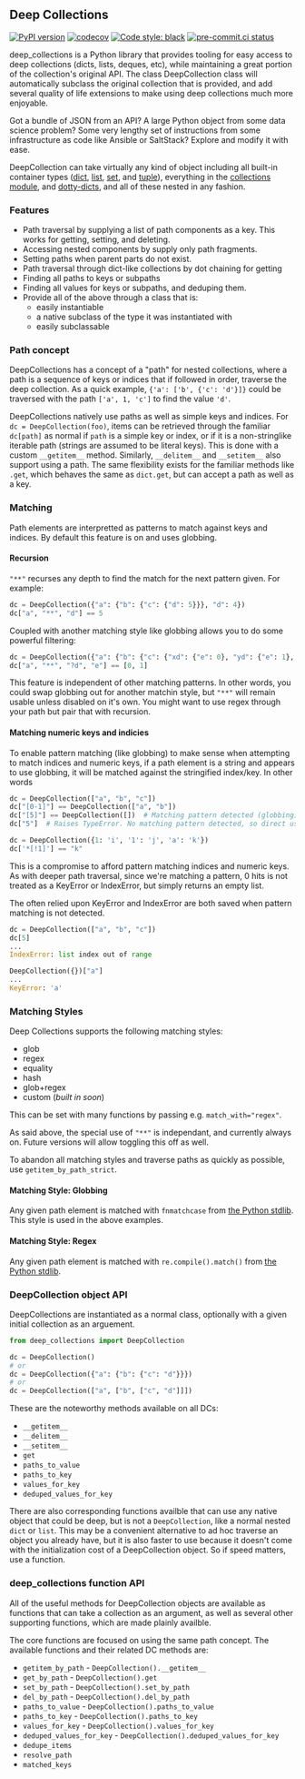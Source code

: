 ## Deep Collections

[![PyPI version](https://badge.fury.io/py/deep-collections.svg)](https://pypi.org/project/deep-collections/)
[![codecov](https://codecov.io/gh/terminal-labs/deep_collections/branch/main/graph/badge.svg?token=F1JVYFDCJI)](https://codecov.io/gh/terminal-labs/deep_collections)
<a href="https://github.com/ambv/black"><img alt="Code style: black" src="https://img.shields.io/badge/code%20style-black-000000.svg"></a>
[![pre-commit.ci status](https://results.pre-commit.ci/badge/github/terminal-labs/deep_collections/main.svg)](https://results.pre-commit.ci/latest/github/terminal-labs/deep_collections/main)

deep_collections is a Python library that provides tooling for easy access to deep collections (dicts, lists, deques, etc), while maintaining a great portion of the collection's original API. The class DeepCollection class will automatically subclass the original collection that is provided, and add several quality of life extensions to make using deep collections much more enjoyable.

Got a bundle of JSON from an API? A large Python object from some data science problem? Some very lengthy set of instructions from some infrastructure as code like Ansible or SaltStack? Explore and modify it with ease.

DeepCollection can take virtually any kind of object including all built-in container types ([dict](https://docs.python.org/3/library/stdtypes.html#dict), [list](https://docs.python.org/3/library/stdtypes.html#list), [set](https://docs.python.org/3/library/stdtypes.html#set), and [tuple](https://docs.python.org/3/library/stdtypes.html#tuple)), everything in the [collections module](https://docs.python.org/3/library/collections.html), and [dotty-dicts](https://github.com/pawelzny/dotty_dict), and all of these nested in any fashion.

### Features

- Path traversal by supplying a list of path components as a key. This works for getting, setting, and deleting.
- Accessing nested components by supply only path fragments.
- Setting paths when parent parts do not exist.
- Path traversal through dict-like collections by dot chaining for getting
- Finding all paths to keys or subpaths
- Finding all values for keys or subpaths, and deduping them.
- Provide all of the above through a class that is:
    - easily instantiable
    - a native subclass of the type it was instantiated with
    - easily subclassable


### Path concept

DeepCollections has a concept of a "path" for nested collections, where a path is a sequence of keys or indices that if followed in order, traverse the deep collection. As a quick example, `{'a': ['b', {'c': 'd'}]}` could be traversed with the path `['a', 1, 'c']` to find the value `'d'`.

DeepCollections natively use paths as well as simple keys and indices. For `dc = DeepCollection(foo)`, items can be retrieved through the familiar `dc[path]` as normal if `path` is a simple key or index, or if it is a non-stringlike iterable path (strings are assumed to be literal keys). This is done with a custom `__getitem__` method. Similarly, `__delitem__` and `__setitem__` also support using a path. The same flexibility exists for the familiar methods like `.get`, which behaves the same as `dict.get`, but can accept a path as well as a key.

### Matching
Path elements are interpretted as patterns to match against keys and indices. By default this feature is on and uses globbing.

#### Recursion

`"**"` recurses any depth to find the match for the next pattern given. For example:

```python
dc = DeepCollection({"a": {"b": {"c": {"d": 5}}}, "d": 4})
dc["a", "**", "d"] == 5
```

Coupled with another matching style like globbing allows you to do some powerful filtering:

```python
dc = DeepCollection({"a": {"b": {"c": {"xd": {"e": 0}, "yd": {"e": 1}, "zf": {"e": 2}}}}, "e": 3})
dc["a", "**", "?d", "e"] == [0, 1]
```

This feature is independent of other matching patterns. In other words, you could swap globbing out for another matchin style, but `"**"` will remain usable unless disabled on it's own. You might want to use regex through your path but pair that with recursion.

#### Matching numeric keys and indicies

To enable pattern matching (like globbing) to make sense when attempting to match indices and numeric keys, if a path element is a string and appears to use globbing, it will be matched against the stringified index/key. In other words

```python
dc = DeepCollection(["a", "b", "c"])
dc["[0-1]"] == DeepCollection(["a", "b"])
dc["[5]"] == DeepCollection([])  # Matching pattern detected (globbing), so no results yields an empty list.
dc["5"]  # Raises TypeError. No matching pattern detected, so direct use of `"5"` was attempted and not cast to an int.

dc = DeepCollection({1: 'i', '1': 'j', 'a': 'k'})
dc['*[!1]'] == "k"
```

This is a compromise to afford pattern matching indices and numeric keys. As with deeper path traversal, since we're matching a pattern, 0 hits is not treated as a KeyError or IndexError, but simply returns an empty list.

The often relied upon KeyError and IndexError are both saved when pattern matching is not detected.

```python
dc = DeepCollection(["a", "b", "c"])
dc[5]
...
IndexError: list index out of range

DeepCollection({})["a"]
...
KeyError: 'a'
```

### Matching Styles

Deep Collections supports the following matching styles:

- glob
- regex
- equality
- hash
- glob+regex
- custom (_built in soon_)

This can be set with many functions by passing e.g. `match_with="regex"`.

As said above, the special use of `"**"` is independant, and currently always on. Future versions will allow toggling this off as well.

To abandon all matching styles and traverse paths as quickly as possible, use `getitem_by_path_strict`.

#### Matching Style: Globbing

Any given path element is matched with `fnmatchcase` from [the Python stdlib](https://docs.python.org/3/library/fnmatch.html#fnmatch.fnmatchcase). This style is used in the above examples.

#### Matching Style: Regex

Any given path element is matched with `re.compile().match()` from [the Python stdlib](https://docs.python.org/3/library/re.html).

### DeepCollection object API

DeepCollections are instantiated as a normal class, optionally with a given initial collection as an arguement.

```python
from deep_collections import DeepCollection

dc = DeepCollection()
# or
dc = DeepCollection({"a": {"b": {"c": "d"}}})
# or
dc = DeepCollection(["a", ["b", ["c", "d"]]])
```

These are the noteworthy methods available on all DCs:

- `__getitem__`
- `__delitem__`
- `__setitem__`
- `get`
- `paths_to_value`
- `paths_to_key`
- `values_for_key`
- `deduped_values_for_key`

There are also corresponding functions availble that can use any native object that could be deep, but is not a `DeepCollection`, like a normal nested `dict` or `list`. This may be a convenient alternative to ad hoc traverse an object you already have, but it is also faster to use because it doesn't come with the initialization cost of a DeepCollection object. So if speed matters, use a function.

### deep_collections function API

All of the useful methods for DeepCollection objects are available as functions that can take a collection as an argument, as well as several other supporting functions, which are made plainly availble.

The core functions are focused on using the same path concept. The available functions and their related DC methods are:

- `getitem_by_path` - `DeepCollection().__getitem__`
- `get_by_path` - `DeepCollection().get`
- `set_by_path` - `DeepCollection().set_by_path`
- `del_by_path` - `DeepCollection().del_by_path`
- `paths_to_value` - `DeepCollection().paths_to_value`
- `paths_to_key` - `DeepCollection().paths_to_key`
- `values_for_key` - `DeepCollection().values_for_key`
- `deduped_values_for_key` - `DeepCollection().deduped_values_for_key`
- `dedupe_items`
- `resolve_path`
- `matched_keys`
